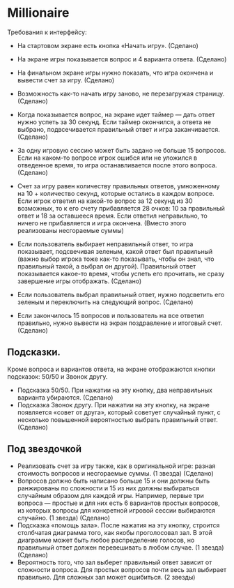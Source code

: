 # Millionaire

Требования к интерфейсу:
 - На стартовом экране есть кнопка «Начать игру». (Сделано)
 - На экране игры показывается вопрос и 4 варианта ответа. (Сделано)
 - На финальном экране игры нужно показать, что игра окончена и вывести счет за игру. (Сделано) 
 - Возможность как-то начать игру заново, не перезагружая страницу. (Сделано) 
 - Когда показывается вопрос, на экране идет таймер — дать ответ нужно успеть за 30 секунд. Если таймер окончился, а ответа не выбрано, подвсечивается правильный ответ и игра заканчивается. (Сделано)
 - За одну игровую сессию может быть задано не больше 15 вопросов. Если на каком-то вопросе игрок ошибся или не уложился в отведенное время, то игра останавливается после этого вопроса. (Сделано)
 - Счет за игру равен количеству правильных ответов, умноженному на 10 + количество секунд, которые остались в каждом вопросе. Если игрок ответил на какой-то вопрос за 12 секунд из 30 возможных, то к его счету прибавляется 28 очков: 10 за правильный ответ и 18 за оставшееся время. Если ответил неправильно, то ничего не прибавляется и игра окончена. (Вместо этого реализованы несгораемые суммы)
 
 - Если пользователь выбирает неправильный ответ, то игра показывает, подсвечивая зеленым, какой ответ был правильный (важно выбор игрока тоже как-то показывать, чтобы он знал, что правильный такой, а выбрал он другой). Правильный ответ показывается какое-то время, чтобы успеть его прочитать, не сразу завершение игры отображать. (Сделано) 
 - Если пользователь выбрал правильный ответ, нужно подсветить его зеленым и переключить на следующий вопрос. (Сделано) 
 - Если закончилось 15 вопросов и пользователь на все ответил правильно, нужно вывести на экран поздравление и итоговый счет. (Сделано) 

## Подсказки. 
Кроме вопроса и вариантов ответа, на экране отображаются кнопки подсказок: 50/50 и Звонок другу.
 - Подсказка 50/50. При нажатии на эту кнопку, два неправильных варианта убираются. (Сделано) 
 - Подсказка Звонок другу. При нажатии на эту кнопку, на экране появляется «совет от друга», который советует случайный пункт, с несколько повышенной вероятностью выбрать правильный ответ. (Сделано)

## Под звездочкой
* Реализовать счет за игру также, как в оригинальной игре: разная стоимость вопросов и несгораемые суммы. (1 звезда) (Сделано) 
* Вопросов должно быть написано больше 15 и они должны быть ранжированы по сложности и 15 из них должны выбираться случайным образом для каждой игры. Например, первые три вопроса — простые и для них есть 6 вариантов простых вопросов, из которых вопросы для конкретной игровой сессии выбираются случайно. (1 звезда) (Сделано) 
* Подсказка «помощь зала». После нажатия на эту кнопку, строится столбчатая диаграмма того, как якобы проголосовал зал. В этой диаграмме может быть любое распределение голосов, но правильный ответ должен перевешивать в любом случае. (1 звезда) (Сделано) 
* Вероятность того, что зал выберет правильный ответ зависит от сложности вопроса. Для простых вопросов почти весь зал выбирает правильно. Для сложных зал может ошибиться. (2 звезды)

